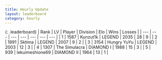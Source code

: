 ```yaml
---
title: Hourly Update
layout: leaderboard
category: hourly
---
```


{: .leaderboard}
| Rank | LV | Player | Division | Elo | Wins | Losses |
| --- | --- | --- | --- | --- | --- | --- |
| <span data-change="0">1</span> | 1587 | <span title="ID: 392407">Kunzut1k</span> | LEGEND | <span data-change="0">2035</span> | <span data-change="0">28</span> | <span data-change="0">9</span> |
| <span data-change="1">2</span> | 1891 | <span title="ID: 353063">Sktima</span> | LEGEND | <span data-change="18">2007</span> | <span data-change="2">9</span> | <span data-change="0">2</span> |
| <span data-change="-1">3</span> | 3154 | <span title="ID: 164871">Hungry YuYu</span> | LEGEND | <span data-change="0">2003</span> | <span data-change="0">12</span> | <span data-change="0">3</span> |
| <span data-change="0">4</span> | 1307 | <span title="ID: 366840">The Simulacra</span> | DIAMOND I | <span data-change="0">1988</span> | <span data-change="0">15</span> | <span data-change="0">3</span> |
| <span data-change="10">5</span> | 939 | <span title="ID: 562775">lekuimeshione69</span> | DIAMOND II | <span data-change="100">1964</span> | <span data-change="7">13</span> | <span data-change="0">1</span> |